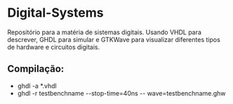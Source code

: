 # Digital-Systems
Repositório para a matéria de sistemas digitais. Usando VHDL para descrever, GHDL para simular e GTKWave para visualizar diferentes tipos de hardware e circuitos digitais.
## Compilação:
* ghdl -a *.vhdl
* ghdl -r testbenchname --stop-time=40ns -- wave=testbenchname.ghw
